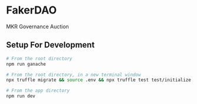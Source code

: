 # FakerDAO

MKR Governance Auction

## Setup For Development

```bash
# From the root directory
npm run ganache

# From the root directory, in a new terminal window
npx truffle migrate && source .env && npx truffle test test/initialize.js

# From the app directory
npm run dev
```
